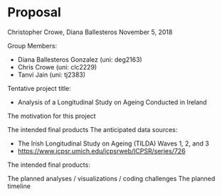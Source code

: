 Proposal
================
Christopher Crowe, Diana Ballesteros
November 5, 2018

Group Members:

-   Diana Ballesteros Gonzalez (uni: deg2163)
-   Chris Crowe (uni: clc2229)
-   Tanvi Jain (uni: tj2383)

Tentative project title:

-   Analysis of a Longitudinal Study on Ageing Conducted in Ireland

The motivation for this project

The intended final products The anticipated data sources:

-   The Irish Longitudinal Study on Ageing (TILDA) Waves 1, 2, and 3
-   <https://www.icpsr.umich.edu/icpsrweb/ICPSR/series/726>

The intended final products:

The planned analyses / visualizations / coding challenges The planned timeline
